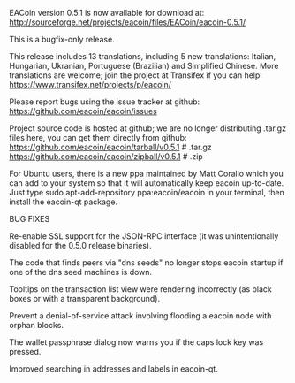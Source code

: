 EACoin version 0.5.1 is now available for download at:
http://sourceforge.net/projects/eacoin/files/EACoin/eacoin-0.5.1/

This is a bugfix-only release.

This release includes 13 translations, including 5 new translations:
Italian, Hungarian, Ukranian, Portuguese (Brazilian) and Simplified Chinese.
More translations are welcome; join the project at Transifex if you can help:
https://www.transifex.net/projects/p/eacoin/

Please report bugs using the issue tracker at github:
https://github.com/eacoin/eacoin/issues

Project source code is hosted at github; we are no longer
distributing .tar.gz files here, you can get them
directly from github:
https://github.com/eacoin/eacoin/tarball/v0.5.1  # .tar.gz
https://github.com/eacoin/eacoin/zipball/v0.5.1  # .zip

For Ubuntu users, there is a new ppa maintained by Matt Corallo which
you can add to your system so that it will automatically keep
eacoin up-to-date.  Just type
sudo apt-add-repository ppa:eacoin/eacoin
in your terminal, then install the eacoin-qt package.


BUG FIXES

Re-enable SSL support for the JSON-RPC interface (it was unintentionally
disabled for the 0.5.0 release binaries).

The code that finds peers via "dns seeds" no longer stops eacoin startup
if one of the dns seed machines is down.

Tooltips on the transaction list view were rendering incorrectly (as black boxes
or with a transparent background).

Prevent a denial-of-service attack involving flooding a eacoin node with
orphan blocks.

The wallet passphrase dialog now warns you if the caps lock key was pressed.

Improved searching in addresses and labels in eacoin-qt.
